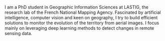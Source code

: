 I am a PhD student in Geographic Information Sciences at LASTIG, the research lab of the French National Mapping Agency. Fascinated by artificial intelligence, computer vision and keen on geography, I try to build efficient solutions to monitor the evolution of the territory from aerial images. I focus mainly on leveraging deep learning methods to detect changes in remote sensing data.
